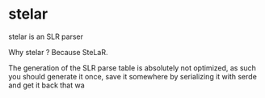 # stelar
stelar is an SLR parser

Why stelar ? Because SteLaR.

The generation of the SLR parse table is absolutely not optimized, as such you should generate it once, save it somewhere by serializing it with serde and get it back that wa
